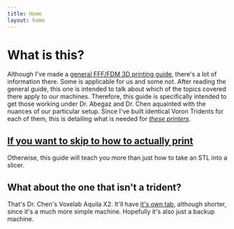 ```yaml
---
title: Home
layout: home
---
```


# What is this?
Although I've made a [general FFF/FDM 3D printing guide], there's a lot of information there. Some is applicable for us and some not. After reading the general guide, this one is intended to talk about which of the topics covered there apply to our machines. Therefore, this guide is specifically intended to get those working under Dr. Abegaz and Dr. Chen aquainted with the nuances of our particular setup. Since I've built identical Voron Tridents for each of them, this is detailing what is needed for [*these printers*].

## [If you want to skip to how to actually print]
Otherwise, this guide will teach you more than just how to take an STL into a slicer.

## What about the one that isn't a trident?
That's Dr. Chen's Voxelab Aquila X2. It'll have [it's own tab], although shorter, since it's a much more simple machine. Hopefully it's also just a backup machine.

[general FFF/FDM 3D printing guide]: https://intervade.github.io/fff-guide
[it's own tab]: https://intervade.github.io/trident-walkthrough/aquila.html
[*these printers*]: https://intervade.github.io/trident-walkthrough/trident_base.html
[If you want to skip to how to actually print]: https://intervade.github.io/trident-walkthrough/slicer.html
